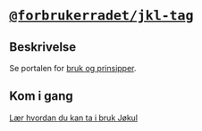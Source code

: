 # [`@forbrukerradet/jkl-tag`](https://jokul.fremtind.no/komponenter/tag)

## Beskrivelse

Se portalen for [bruk og prinsipper](https://jokul.fremtind.no/komponenter/tag).

## Kom i gang

[Lær hvordan du kan ta i bruk Jøkul](https://jokul.fremtind.no/developer/getting-started/)
